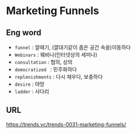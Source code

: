 # Marketing Funnels

## Eng word
- `funnel` : 깔때기, (깔대기같이 좁은 공간 속을)이동하다
- `Webinars` : 웨비나(인터넷상의 세미나)
- `consultation` : 협의, 상의
- `democratized ` : 민주화하다
- `replenishments` : 다시 채우다, 보충하다
- `desire` : 야망
- `ladder` : 사다리

## URL
<https://trends.vc/trends-0031-marketing-funnels/>